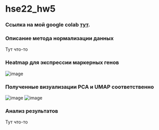 # hse22_hw5

### Ссылка на мой google colab [тут](https://colab.research.google.com/drive/1VKSS0DHEVIlg4-AfeywNiWEGUBnlOd5f?usp=sharing).

### Описание метода нормализации данных
Тут что-то
### Heatmap для экспрессии маркерных генов
![image](https://user-images.githubusercontent.com/95280619/208319852-7e1cf291-f224-4b39-b08a-11ef1ebf16be.png)
### Полученные визуализации PCA и UMAP соответственно
![image](https://user-images.githubusercontent.com/95280619/208319878-f54dcfdf-5711-4b80-9424-0247dfc1a49e.png)
![image](https://user-images.githubusercontent.com/95280619/208319885-4ced036d-6b70-46fa-aa23-2749d78740da.png)
### Анализ результатов
Тут что-то

